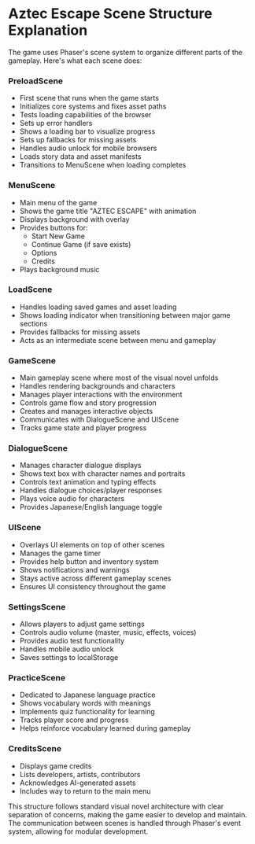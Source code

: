 # Aztec Escape Scene Structure Explanation

The game uses Phaser's scene system to organize different parts of the gameplay. Here's what each scene does:

### PreloadScene
- First scene that runs when the game starts
- Initializes core systems and fixes asset paths
- Tests loading capabilities of the browser
- Sets up error handlers
- Shows a loading bar to visualize progress
- Sets up fallbacks for missing assets
- Handles audio unlock for mobile browsers
- Loads story data and asset manifests
- Transitions to MenuScene when loading completes

### MenuScene
- Main menu of the game
- Shows the game title "AZTEC ESCAPE" with animation
- Displays background with overlay
- Provides buttons for:
  - Start New Game
  - Continue Game (if save exists)
  - Options
  - Credits
- Plays background music

### LoadScene
- Handles loading saved games and asset loading
- Shows loading indicator when transitioning between major game sections
- Provides fallbacks for missing assets
- Acts as an intermediate scene between menu and gameplay

### GameScene
- Main gameplay scene where most of the visual novel unfolds
- Handles rendering backgrounds and characters
- Manages player interactions with the environment
- Controls game flow and story progression
- Creates and manages interactive objects
- Communicates with DialogueScene and UIScene
- Tracks game state and player progress

### DialogueScene
- Manages character dialogue displays
- Shows text box with character names and portraits
- Controls text animation and typing effects
- Handles dialogue choices/player responses
- Plays voice audio for characters
- Provides Japanese/English language toggle

### UIScene
- Overlays UI elements on top of other scenes
- Manages the game timer
- Provides help button and inventory system
- Shows notifications and warnings
- Stays active across different gameplay scenes
- Ensures UI consistency throughout the game

### SettingsScene
- Allows players to adjust game settings
- Controls audio volume (master, music, effects, voices)
- Provides audio test functionality
- Handles mobile audio unlock
- Saves settings to localStorage

### PracticeScene
- Dedicated to Japanese language practice
- Shows vocabulary words with meanings
- Implements quiz functionality for learning
- Tracks player score and progress
- Helps reinforce vocabulary learned during gameplay

### CreditsScene
- Displays game credits
- Lists developers, artists, contributors
- Acknowledges AI-generated assets
- Includes way to return to the main menu

This structure follows standard visual novel architecture with clear separation of concerns, making the game easier to develop and maintain. The communication between scenes is handled through Phaser's event system, allowing for modular development.